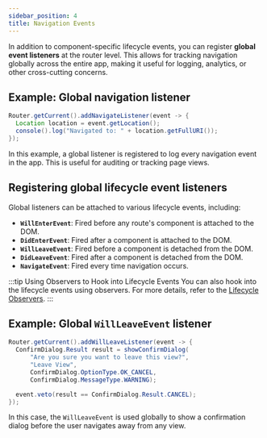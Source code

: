 ```yaml
---
sidebar_position: 4
title: Navigation Events
---
```


In addition to component-specific lifecycle events, you can register **global event listeners** at the router level. This allows for tracking navigation globally across the entire app, making it useful for logging, analytics, or other cross-cutting concerns.

## Example: Global navigation listener

```java
Router.getCurrent().addNavigateListener(event -> {
  Location location = event.getLocation();
  console().log("Navigated to: " + location.getFullURI());
});
```

In this example, a global listener is registered to log every navigation event in the app. This is useful for auditing or tracking page views.

## Registering global lifecycle event listeners

Global listeners can be attached to various lifecycle events, including:

- **`WillEnterEvent`**: Fired before any route's component is attached to the DOM.
- **`DidEnterEvent`**: Fired after a component is attached to the DOM.
- **`WillLeaveEvent`**: Fired before a component is detached from the DOM.
- **`DidLeaveEvent`**: Fired after a component is detached from the DOM.
- **`NavigateEvent`**: Fired every time navigation occurs.

:::tip Using Observers to Hook into Lifecycle Events
You can also hook into the lifecycle events using observers. For more details, refer to the [Lifecycle Observers](./observers).
:::

## Example: Global `WillLeaveEvent` listener

```java
Router.getCurrent().addWillLeaveListener(event -> {
  ConfirmDialog.Result result = showConfirmDialog(
      "Are you sure you want to leave this view?",
      "Leave View",
      ConfirmDialog.OptionType.OK_CANCEL,
      ConfirmDialog.MessageType.WARNING);

  event.veto(result == ConfirmDialog.Result.CANCEL);
});
```

In this case, the `WillLeaveEvent` is used globally to show a confirmation dialog before the user navigates away from any view.

<GiscusComments />